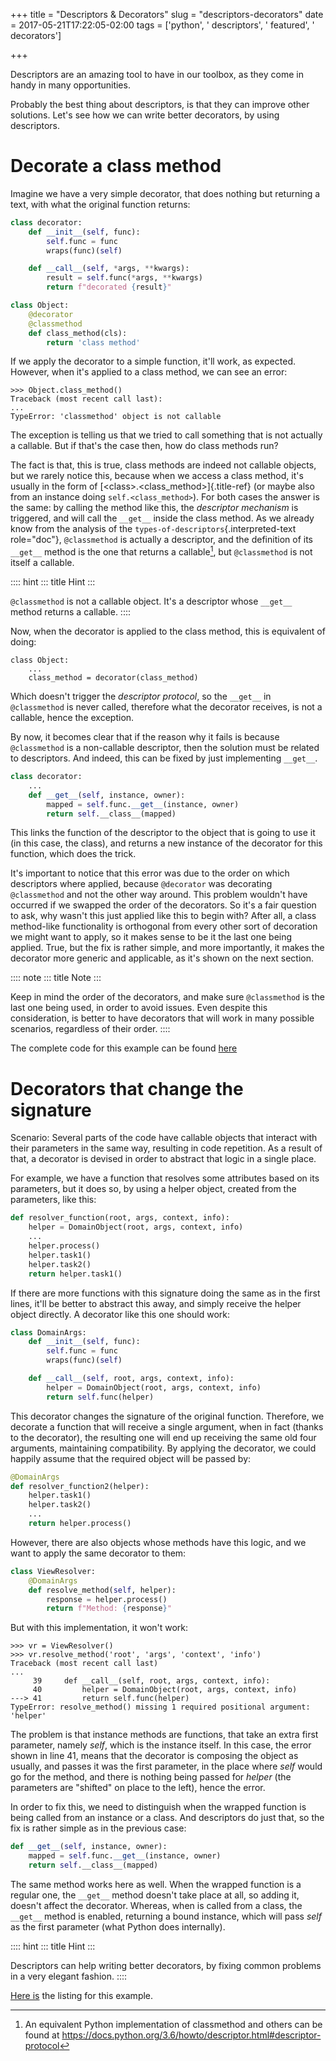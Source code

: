+++
title = "Descriptors & Decorators"
slug = "descriptors-decorators"
date = 2017-05-21T17:22:05-02:00
tags = ['python', ' descriptors', ' featured', ' decorators']

+++

Descriptors are an amazing tool to have in our toolbox, as they come in
handy in many opportunities.

Probably the best thing about descriptors, is that they can improve
other solutions. Let\'s see how we can write better decorators, by using
descriptors.

# Decorate a class method

Imagine we have a very simple decorator, that does nothing but returning
a text, with what the original function returns:

``` python
class decorator:
    def __init__(self, func):
        self.func = func
        wraps(func)(self)

    def __call__(self, *args, **kwargs):
        result = self.func(*args, **kwargs)
        return f"decorated {result}"

class Object:
    @decorator
    @classmethod
    def class_method(cls):
        return 'class method'
```

If we apply the decorator to a simple function, it\'ll work, as
expected. However, when it\'s applied to a class method, we can see an
error:

    >>> Object.class_method()
    Traceback (most recent call last):
    ...
    TypeError: 'classmethod' object is not callable

The exception is telling us that we tried to call something that is not
actually a callable. But if that\'s the case then, how do class methods
run?

The fact is that, this is true, class methods are indeed not callable
objects, but we rarely notice this, because when we access a class
method, it\'s usually in the form of
[\<class\>.\<class_method\>]{.title-ref} (or maybe also from an instance
doing `self.<class_method>`). For both cases the answer is the same: by
calling the method like this, the *descriptor mechanism* is triggered,
and will call the `__get__` inside the class method. As we already know
from the analysis of the `types-of-descriptors`{.interpreted-text
role="doc"}, `@classmethod` is actually a descriptor, and the definition
of its `__get__` method is the one that returns a callable[^1], but
`@classmethod` is not itself a callable.

:::: hint
::: title
Hint
:::

`@classmethod` is not a callable object. It\'s a descriptor whose
`__get__` method returns a callable.
::::

Now, when the decorator is applied to the class method, this is
equivalent of doing:

    class Object:
        ...
        class_method = decorator(class_method)

Which doesn\'t trigger the *descriptor protocol*, so the `__get__` in
`@classmethod` is never called, therefore what the decorator receives,
is not a callable, hence the exception.

By now, it becomes clear that if the reason why it fails is because
`@classmethod` is a non-callable descriptor, then the solution must be
related to descriptors. And indeed, this can be fixed by just
implementing `__get__`.

``` python
class decorator:
    ...
    def __get__(self, instance, owner):
        mapped = self.func.__get__(instance, owner)
        return self.__class__(mapped)
```

This links the function of the descriptor to the object that is going to
use it (in this case, the class), and returns a new instance of the
decorator for this function, which does the trick.

It\'s important to notice that this error was due to the order on which
descriptors where applied, because `@decorator` was decorating
`@classmethod` and not the other way around. This problem wouldn\'t have
occurred if we swapped the order of the decorators. So it\'s a fair
question to ask, why wasn\'t this just applied like this to begin with?
After all, a class method-like functionality is orthogonal from every
other sort of decoration we might want to apply, so it makes sense to be
it the last one being applied. True, but the fix is rather simple, and
more importantly, it makes the decorator more generic and applicable, as
it\'s shown on the next section.

:::: note
::: title
Note
:::

Keep in mind the order of the decorators, and make sure `@classmethod`
is the last one being used, in order to avoid issues. Even despite this
consideration, is better to have decorators that will work in many
possible scenarios, regardless of their order.
::::

The complete code for this example can be found
[here](link://listing_source/descriptors2_classmethod0.py)

# Decorators that change the signature

Scenario: Several parts of the code have callable objects that interact
with their parameters in the same way, resulting in code repetition. As
a result of that, a decorator is devised in order to abstract that logic
in a single place.

For example, we have a function that resolves some attributes based on
its parameters, but it does so, by using a helper object, created from
the parameters, like this:

``` python
def resolver_function(root, args, context, info):
    helper = DomainObject(root, args, context, info)
    ...
    helper.process()
    helper.task1()
    helper.task2()
    return helper.task1()
```

If there are more functions with this signature doing the same as in the
first lines, it\'ll be better to abstract this away, and simply receive
the helper object directly. A decorator like this one should work:

``` python
class DomainArgs:
    def __init__(self, func):
        self.func = func
        wraps(func)(self)

    def __call__(self, root, args, context, info):
        helper = DomainObject(root, args, context, info)
        return self.func(helper)
```

This decorator changes the signature of the original function.
Therefore, we decorate a function that will receive a single argument,
when in fact (thanks to the decorator), the resulting one will end up
receiving the same old four arguments, maintaining compatibility. By
applying the decorator, we could happily assume that the required object
will be passed by:

``` python
@DomainArgs
def resolver_function2(helper):
    helper.task1()
    helper.task2()
    ...
    return helper.process()
```

However, there are also objects whose methods have this logic, and we
want to apply the same decorator to them:

``` python
class ViewResolver:
    @DomainArgs
    def resolve_method(self, helper):
        response = helper.process()
        return f"Method: {response}"
```

But with this implementation, it won\'t work:

    >>> vr = ViewResolver()
    >>> vr.resolve_method('root', 'args', 'context', 'info')
    Traceback (most recent call last)
    ...
         39     def __call__(self, root, args, context, info):
         40         helper = DomainObject(root, args, context, info)
    ---> 41         return self.func(helper)
    TypeError: resolve_method() missing 1 required positional argument: 'helper'

The problem is that instance methods are functions, that take an extra
first parameter, namely *self*, which is the instance itself. In this
case, the error shown in line 41, means that the decorator is composing
the object as usually, and passes it was the first parameter, in the
place where *self* would go for the method, and there is nothing being
passed for *helper* (the parameters are \"shifted\" on place to the
left), hence the error.

In order to fix this, we need to distinguish when the wrapped function
is being called from an instance or a class. And descriptors do just
that, so the fix is rather simple as in the previous case:

``` python
def __get__(self, instance, owner):
    mapped = self.func.__get__(instance, owner)
    return self.__class__(mapped)
```

The same method works here as well. When the wrapped function is a
regular one, the `__get__` method doesn\'t take place at all, so adding
it, doesn\'t affect the decorator. Whereas, when is called from a class,
the `__get__` method is enabled, returning a bound instance, which will
pass *self* as the first parameter (what Python does internally).

:::: hint
::: title
Hint
:::

Descriptors can help writing better decorators, by fixing common
problems in a very elegant fashion.
::::

[Here is](link://listing_source/descriptors2_args0.py) the listing for
this example.

[^1]: An equivalent Python implementation of classmethod and others can
    be found at
    <https://docs.python.org/3.6/howto/descriptor.html#descriptor-protocol>
